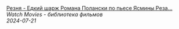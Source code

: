 <!--2024-07-21 12:25:24-->
<div class="yb">
  <a class="nodecor" href="/posts.html?filmy/reznya_-_edkij_sharj_romana_polanski_po_pese_yasminy_reza_film_komediya">
    <img class="preview" data-videoid="dJG6RwTZ1Sw" src="https://i1.ytimg.com/vi/dJG6RwTZ1Sw/hqdefault.jpg" align="middle" alt="">
  </a>
  <div class="inlbl text">
    <a class="nodecor" href="/posts.html?filmy/reznya_-_edkij_sharj_romana_polanski_po_pese_yasminy_reza_film_komediya">Резня - Едкий шарж Романа Полански по пьесе Ясмины Реза...</a><br>
    <i class="smaller2">Watch Movies - библиотека фильмов</i><br>
    <i class="smaller3">2024-07-21</i>
  </div>
</div>
